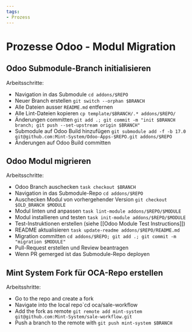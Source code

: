 ```yaml
---
tags:
- Prozess
---
```

# Prozesse Odoo - Modul Migration

## Odoo Submodule-Branch initialisieren

Arbeitsschritte:

* Navigation in das Submodule `cd addons/$REPO`
* Neuer Branch erstellen `git switch --orphan $BRANCH`
* Alle Dateien ausser `README.md` entfernen
* Alle Lint-Dateien kopieren `cp template/$BRANCH/.* addons/$REPO/`
* Änderungen committen `git add .; git commit -m "init $BRANCH branch; git push --set-upstream origin $BRANCH"`
* Submodule auf Odoo Build hinzufügen `git submodule add -f -b 17.0 git@github.com:Mint-System/Odoo-Apps-$REPO.git addons/$REPO`
* Änderungen auf Odoo Build committen
## Odoo Modul migrieren

Arbeitsschritte:

* Odoo Branch auschecken `task checkout $BRANCH`
* Navigation in das Submodule-Repo `cd addons/$REPO`
* Auschecken Modul von vorhergehender Version `git checkout $OLD_BRANCH $MODULE`
* Modul linten und anpassen `task lint-module addons/$REPO/$MODULE`
* Modul installieren und testen `task init-module addons/$REPO/$MODULE`
* Test-Instruktionen erstellen (siehe [[Odoo Module Test Instructions]])
* README aktualisieren `task update-readme addons/$REPO/README.md`
* Migration committen `cd addons/$REPO; git add .; git commit -m "migration $MODULE"`
* Pull-Request erstellen und Review beantragen
* Wenn PR gemerged ist das Submodule-Repo deployen

## Mint System Fork für OCA-Repo erstellen

Arbeitsshritte:

* Go to the repo and create a fork
* Navigate into the local repo`cd oca/sale-workflow
* Add the fork as remote `git remote add mint-system git@github.com:Mint-System/sale-workflow.git`
* Push a branch to the remote with `git push mint-system $BRANCH`
